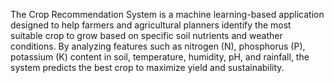The Crop Recommendation System is a machine learning-based application designed to help farmers and agricultural planners identify the most suitable crop to grow based on specific soil nutrients and weather conditions. By analyzing features such as nitrogen (N), phosphorus (P), potassium (K) content in soil, temperature, humidity, pH, and rainfall, the system predicts the best crop to maximize yield and sustainability.
